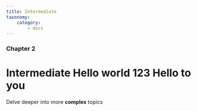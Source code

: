```yaml
---
title: Intermediate
taxonomy:
    category:
        - docs
---
```


### Chapter 2

# Intermediate Hello world 123 Hello to you

Delve deeper into more **complex** topics
